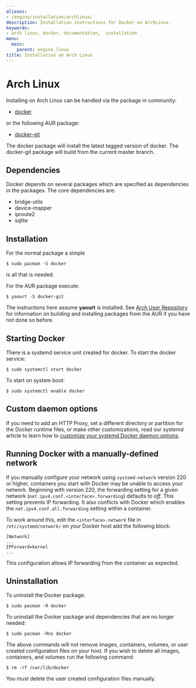 ```yaml
---
aliases:
- /engine/installation/archlinux/
description: Installation instructions for Docker on ArchLinux.
keywords:
- arch linux, docker, documentation,  installation
menu:
  main:
    parent: engine_linux
title: Installation on Arch Linux
---
```


# Arch Linux

Installing on Arch Linux can be handled via the package in community:

 - [docker](https://www.archlinux.org/packages/community/x86_64/docker/)

or the following AUR package:

 - [docker-git](https://aur.archlinux.org/packages/docker-git/)

The docker package will install the latest tagged version of docker. The
docker-git package will build from the current master branch.

## Dependencies

Docker depends on several packages which are specified as dependencies
in the packages. The core dependencies are:

 - bridge-utils
 - device-mapper
 - iproute2
 - sqlite

## Installation

For the normal package a simple

    $ sudo pacman -S docker

is all that is needed.

For the AUR package execute:

    $ yaourt -S docker-git

The instructions here assume **yaourt** is installed. See [Arch User
Repository](https://wiki.archlinux.org/index.php/Arch_User_Repository#Installing_packages)
for information on building and installing packages from the AUR if you
have not done so before.

## Starting Docker

There is a systemd service unit created for docker. To start the docker
service:

    $ sudo systemctl start docker

To start on system boot:

    $ sudo systemctl enable docker

## Custom daemon options

If you need to add an HTTP Proxy, set a different directory or partition for the
Docker runtime files, or make other customizations, read our systemd article to
learn how to [customize your systemd Docker daemon options](../../admin/systemd.md).

## Running Docker with a manually-defined network

If you manually configure your network using `systemd-network` version 220 or
higher, containers you start with Docker may be unable to access your network.
Beginning with version 220, the forwarding setting for a given network
(`net.ipv4.conf.<interface>.forwarding`) defaults to *off*. This setting
prevents IP forwarding. It also conflicts with Docker which enables the
`net.ipv4.conf.all.forwarding` setting within a container.

To work around this, edit the `<interface>.network` file in
`/etc/systemd/network/` on your Docker host add the following block:

```
[Network]
...
IPForward=kernel
...
```

This configuration allows IP forwarding from the container as expected.
## Uninstallation

To uninstall the Docker package:

    $ sudo pacman -R docker

To uninstall the Docker package and dependencies that are no longer needed:

    $ sudo pacman -Rns docker

The above commands will not remove images, containers, volumes, or user created
configuration files on your host. If you wish to delete all images, containers,
and volumes run the following command:

    $ rm -rf /var/lib/docker

You must delete the user created configuration files manually.
